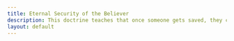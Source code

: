 ```yaml
---
title: Eternal Security of the Believer
description: This doctrine teaches that once someone gets saved, they can't lose their salvation.
layout: default
---
```

